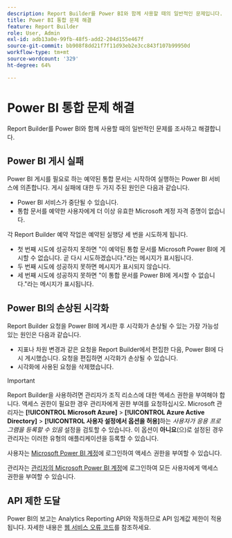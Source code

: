 ```yaml
---
description: Report Builder를 Power BI와 함께 사용할 때의 일반적인 문제입니다.
title: Power BI 통합 문제 해결
feature: Report Builder
role: User, Admin
exl-id: adb13a0e-99fb-48f5-add2-204d155e467f
source-git-commit: bb908f8dd21f7f11d93eb2e3cc843f107b99950d
workflow-type: tm+mt
source-wordcount: '329'
ht-degree: 64%

---
```


# Power BI 통합 문제 해결

Report Builder를 Power BI와 함께 사용할 때의 일반적인 문제를 조사하고 해결합니다.

## Power BI 게시 실패

Power BI 게시를 필요로 하는 예약된 통합 문서는 시작하여 실행하는 Power BI 서비스에 의존합니다. 게시 실패에 대한 두 가지 주된 원인은 다음과 같습니다.

* Power BI 서비스가 중단될 수 있습니다.
* 통합 문서를 예약한 사용자에게 더 이상 유효한 Microsoft 계정 자격 증명이 없습니다.

각 Report Builder 예약 작업은 예약된 실행당 세 번을 시도하게 됩니다.

* 첫 번째 시도에 성공하지 못하면 &quot;이 예약된 통합 문서를 Microsoft Power BI에 게시할 수 없습니다. 곧 다시 시도하겠습니다.&quot;라는 메시지가 표시됩니다.
* 두 번째 시도에 성공하지 못하면 메시지가 표시되지 않습니다.
* 세 번째 시도에 성공하지 못하면 &quot;이 통합 문서를 Power BI에 게시할 수 없습니다.&quot;라는 메시지가 표시됩니다.

## Power BI의 손상된 시각화

Report Builder 요청을 Power BI에 게시한 후 시각화가 손상될 수 있는 가장 가능성 있는 원인은 다음과 같습니다.

* 지표나 차원 변경과 같은 요청을 Report Builder에서 편집한 다음, Power BI에 다시 게시했습니다. 요청을 편집하면 시각화가 손상될 수 있습니다.
* 시각화에 사용된 요청을 삭제했습니다.

>[!IMPORTANT]
>
>Report Builder을 사용하려면 관리자가 조직 리소스에 대한 액세스 권한을 부여해야 합니다. 액세스 권한이 필요한 경우 관리자에게 권한 부여를 요청하십시오.
> Microsoft 관리자는 **[!UICONTROL Microsoft Azure]** > **[!UICONTROL Azure Active Directory]** > **[!UICONTROL 사용자 설정에서 옵션을 허용]**&#x200B;하는 *사용자가 응용 프로그램을 등록할 수 있음* 설정을 검토할 수 있습니다. 이 옵션이 **아니요**(으)로 설정된 경우 관리자는 이러한 유형의 애플리케이션을 등록할 수 있습니다.

사용자는 [Microsoft Power BI 계정](https://login.microsoftonline.com/common/oauth2/authorize?response_type=code&amp;prompt=logint&amp;client_id=8d84f6d8-29a4-4484-a670-589b32400278&amp;redirect_uri=https%3a%2f%2fmy.omniture.com%2fsc15%2farb%2flogin.html&amp;resource=https%3a%2f%2fanalysis.windows.net%2fpowerbi%2fapi&amp;locale=en_US)에 로그인하여 액세스 권한을 부여할 수 있습니다.

관리자는 [관리자의 Microsoft Power BI 계정](https://login.microsoftonline.com/common/oauth2/authorize?response_type=code&amp;prompt=admin_consent&amp;client_id=8d84f6d8-29a4-4484-a670-589b32400278&amp;redirect_uri=https%3a%2f%2fmy.omniture.com%2fsc15%2farb%2flogin.html&amp;resource=https%3a%2f%2fanalysis.windows.net%2fpowerbi%2fapi&amp;locale=en_US)에 로그인하여 모든 사용자에게 액세스 권한을 부여할 수 있습니다.

## API 제한 도달

Power BI의 보고는 Analytics Reporting API와 작동하므로 API 임계값 제한이 적용됩니다. 자세한 내용은 [웹 서비스 오류 코드](https://github.com/AdobeDocs/analytics-1.4-apis/blob/3dda746890743c2098256719d6595109b7748262/docs/getting-started/c_Web_Services_Error_Codes.md)를 참조하세요.
